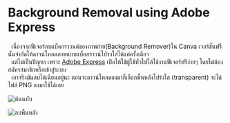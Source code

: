 # Background Removal using Adobe Express
&nbsp;&nbsp;เนื่องจากฟีเจอร์ลบแบ็คกราวนด์ของภาพถ่าย(Background Remover)ใน Canva เวอร์ชั่นฟรี นั้นจำกัดให้ดาวน์โหลดภาพแบบแบ็คกราวน์โป่รงใส่ได้แค่ครั้งเดียว  
&nbsp;&nbsp;แต่ไม่เป็นปัญหา เพราะ [Adobe Express](https://www.adobe.com/express/feature/image/remove-background) เปิดให้ใช้ผู้ใช้ทั่วไปได้ใช้งานฟีเจอร์ฟรีง่ายๆ โดยไม่ต้องสมัครสมาชิกหรือเข้าสู่ระบบ  
&nbsp;&nbsp;เอาจริงมันลบได้เนียนอยู่นะ ตอนจะดาวน์โหลดลงมาก็เลือกพื้นหลังโปร่งใส (transparent) จะได้ไฟล์ PNG ลงมาใช้ได้เลย

![ต้นฉบับ](https://pub-44a464d4394a43d6834ffdc08038cb38.r2.dev/docs/original-image.jpg)

![ลบพื้นหลัง](https://pub-44a464d4394a43d6834ffdc08038cb38.r2.dev/docs/background-removal.png)
